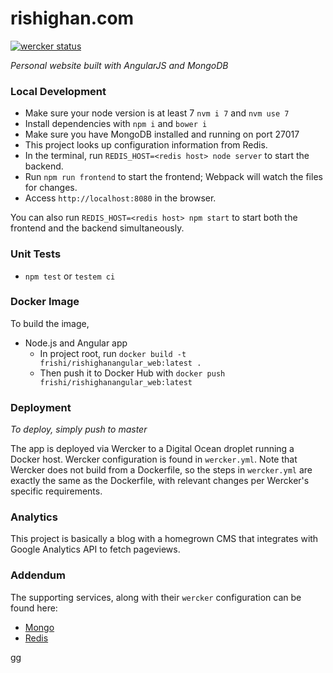 # rishighan.com

[![wercker status](https://app.wercker.com/status/ef289d3c52954f8b01b52d8a2ee4f4af/s/master "wercker status")](https://app.wercker.com/project/byKey/ef289d3c52954f8b01b52d8a2ee4f4af)

_Personal website built with AngularJS and MongoDB_

### Local Development

+ Make sure your node version is at least 7 `nvm i 7` and `nvm use 7`
+ Install dependencies with `npm i` and `bower i`
+ Make sure you have MongoDB installed and running on port 27017
+ This project looks up configuration information from Redis.
+ In the terminal, run `REDIS_HOST=<redis host> node server` to start the backend.
+ Run `npm run frontend` to start the frontend; Webpack will watch the files for changes.
+ Access `http://localhost:8080` in the browser.

You can also run `REDIS_HOST=<redis host> npm start` to start both the frontend and the backend simultaneously.

### Unit Tests
+ `npm test` or `testem ci`

### Docker Image

To build the image, 
+ Node.js and Angular app
  + In project root, run `docker build -t frishi/rishighanangular_web:latest .`
  + Then push it to Docker Hub with `docker push frishi/rishighanangular_web:latest`

### Deployment

_To deploy, simply push to master_

The app is deployed via Wercker to a Digital Ocean droplet running a Docker host.
Wercker configuration is found in `wercker.yml`. Note that Wercker does not build from a Dockerfile, so the steps in `wercker.yml` are exactly the same as the Dockerfile, with relevant changes per Wercker's specific requirements.


### Analytics

This project is basically a blog with a homegrown CMS that integrates with Google Analytics API to fetch pageviews.

### Addendum

The supporting services, along with their `wercker` configuration can be found here:

+ [Mongo](https://github.com/rishighan/mongo-docker)
+ [Redis](https://github.com/rishighan/docker-redis)

gg